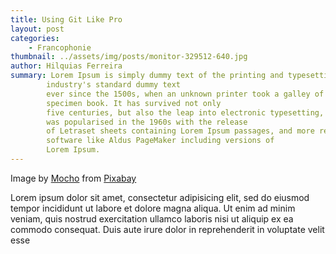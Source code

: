 ```yaml
---
title: Using Git Like Pro
layout: post
categories: 
    - Francophonie
thumbnail: ../assets/img/posts/monitor-329512-640.jpg
author: Hilquias Ferreira
summary: Lorem Ipsum is simply dummy text of the printing and typesetting industry. Lorem Ipsum has been the
        industry's standard dummy text
        ever since the 1500s, when an unknown printer took a galley of type and scrambled it to make a type
        specimen book. It has survived not only
        five centuries, but also the leap into electronic typesetting, remaining essentially unchanged. It
        was popularised in the 1960s with the release
        of Letraset sheets containing Lorem Ipsum passages, and more recently with desktop publishing
        software like Aldus PageMaker including versions of
        Lorem Ipsum. 
---
```


Image by <a href="https://pixabay.com/users/Mocho-156870/?utm_source=link-attribution&amp;utm_medium=referral&amp;utm_campaign=image&amp;utm_content=329512">Mocho</a> from <a href="https://pixabay.com/?utm_source=link-attribution&amp;utm_medium=referral&amp;utm_campaign=image&amp;utm_content=329512">Pixabay</a>

Lorem ipsum dolor sit amet, consectetur adipisicing elit, sed do eiusmod tempor incididunt ut labore et dolore magna aliqua. Ut enim ad minim veniam, quis nostrud exercitation ullamco laboris nisi ut aliquip ex ea commodo consequat. Duis aute irure dolor in reprehenderit in voluptate velit esse
